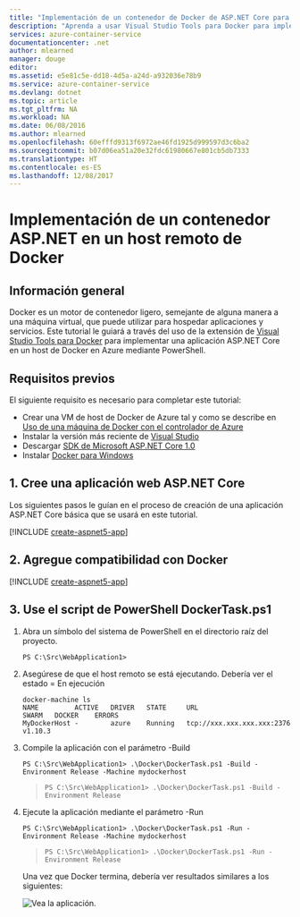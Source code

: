 ```yaml
---
title: "Implementación de un contenedor de Docker de ASP.NET Core para Linux en un host remoto de Docker | Microsoft Docs"
description: "Aprenda a usar Visual Studio Tools para Docker para implementar una aplicación web de ASP.NET Core en un contenedor de Docker que se ejecute en una máquina virtual Linux de host de Docker de Azure"
services: azure-container-service
documentationcenter: .net
author: mlearned
manager: douge
editor: 
ms.assetid: e5e81c5e-dd18-4d5a-a24d-a932036e78b9
ms.service: azure-container-service
ms.devlang: dotnet
ms.topic: article
ms.tgt_pltfrm: NA
ms.workload: NA
ms.date: 06/08/2016
ms.author: mlearned
ms.openlocfilehash: 60efffd9313f6972ae46fd1925d999597d3c6ba2
ms.sourcegitcommit: b07d06ea51a20e32fdc61980667e801cb5db7333
ms.translationtype: HT
ms.contentlocale: es-ES
ms.lasthandoff: 12/08/2017
---
```

# <a name="deploy-an-aspnet-container-to-a-remote-docker-host"></a>Implementación de un contenedor ASP.NET en un host remoto de Docker
## <a name="overview"></a>Información general
Docker es un motor de contenedor ligero, semejante de alguna manera a una máquina virtual, que puede utilizar para hospedar aplicaciones y servicios.
Este tutorial le guiará a través del uso de la extensión de [Visual Studio Tools para Docker](https://docs.microsoft.com/dotnet/articles/core/docker/visual-studio-tools-for-docker) para implementar una aplicación ASP.NET Core en un host de Docker en Azure mediante PowerShell.

## <a name="prerequisites"></a>Requisitos previos
El siguiente requisito es necesario para completar este tutorial:

* Crear una VM de host de Docker de Azure tal y como se describe en [Uso de una máquina de Docker con el controlador de Azure](virtual-machines/linux/docker-machine.md?toc=%2fazure%2fvirtual-machines%2flinux%2ftoc.json)
* Instalar la versión más reciente de [Visual Studio](https://www.visualstudio.com/downloads/)
* Descargar [SDK de Microsoft ASP.NET Core 1.0](https://go.microsoft.com/fwlink/?LinkID=809122)
* Instalar [Docker para Windows](https://docs.docker.com/docker-for-windows/install/)

## <a name="1-create-an-aspnet-core-web-app"></a>1. Cree una aplicación web ASP.NET Core
Los siguientes pasos le guían en el proceso de creación de una aplicación ASP.NET Core básica que se usará en este tutorial.

[!INCLUDE [create-aspnet5-app](../includes/create-aspnet5-app.md)]

## <a name="2-add-docker-support"></a>2. Agregue compatibilidad con Docker
[!INCLUDE [create-aspnet5-app](../includes/vs-azure-tools-docker-add-docker-support.md)]

## <a name="3-use-the-dockertaskps1-powershell-script"></a>3. Use el script de PowerShell DockerTask.ps1
1. Abra un símbolo del sistema de PowerShell en el directorio raíz del proyecto. 
   
   ```
   PS C:\Src\WebApplication1>
   ```
2. Asegúrese de que el host remoto se está ejecutando. Debería ver el estado = En ejecución 
   
   ```
   docker-machine ls
   NAME         ACTIVE   DRIVER   STATE     URL                        SWARM   DOCKER    ERRORS
   MyDockerHost -        azure    Running   tcp://xxx.xxx.xxx.xxx:2376         v1.10.3
   ```
   
3. Compile la aplicación con el parámetro -Build
   
   ```
   PS C:\Src\WebApplication1> .\Docker\DockerTask.ps1 -Build -Environment Release -Machine mydockerhost
   ```  

   > ```
   > PS C:\Src\WebApplication1> .\Docker\DockerTask.ps1 -Build -Environment Release 
   > ```  
   > 
   > 
4. Ejecute la aplicación mediante el parámetro -Run
   
   ```
   PS C:\Src\WebApplication1> .\Docker\DockerTask.ps1 -Run -Environment Release -Machine mydockerhost
   ```
   
   > ```
   > PS C:\Src\WebApplication1> .\Docker\DockerTask.ps1 -Run -Environment Release 
   > ```
   > 
   > 
   
   Una vez que Docker termina, debería ver resultados similares a los siguientes:
   
   ![Vea la aplicación.][3]

[0]:./media/vs-azure-tools-docker-hosting-web-apps-in-docker/docker-props-in-solution-explorer.png
[1]:./media/vs-azure-tools-docker-hosting-web-apps-in-docker/change-docker-machine-name.png
[2]:./media/vs-azure-tools-docker-hosting-web-apps-in-docker/launch-application.png
[3]:./media/vs-azure-tools-docker-hosting-web-apps-in-docker/view-application.png
